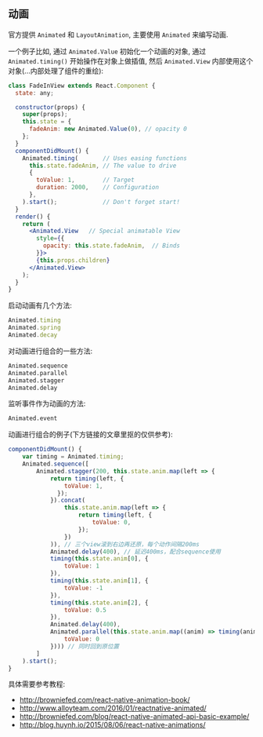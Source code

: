 
动画
----

官方提供 `Animated` 和 `LayoutAnimation`, 主要使用 `Animated` 来编写动画.

一个例子比如, 通过 `Animated.Value` 初始化一个动画的对象,
通过 `Animated.timing()` 开始操作在对象上做插值,
然后 `Animated.View` 内部使用这个对象(...内部处理了组件的重绘):

```jsx
class FadeInView extends React.Component {
  state: any;

  constructor(props) {
    super(props);
    this.state = {
      fadeAnim: new Animated.Value(0), // opacity 0
    };
  }
  componentDidMount() {
    Animated.timing(       // Uses easing functions
      this.state.fadeAnim, // The value to drive
      {
        toValue: 1,        // Target
        duration: 2000,    // Configuration
      },
    ).start();             // Don't forget start!
  }
  render() {
    return (
      <Animated.View   // Special animatable View
        style={{
          opacity: this.state.fadeAnim,  // Binds
        }}>
        {this.props.children}
      </Animated.View>
    );
  }
}
```

启动动画有几个方法:

```js
Animated.timing
Animated.spring
Animated.decay
```

对动画进行组合的一些方法:

```bash
Animated.sequence
Animated.parallel
Animated.stagger
Animated.delay
```

监听事件作为动画的方法:

```bash
Animated.event
```

动画进行组合的例子(下方链接的文章里抠的仅供参考):

```jsx
componentDidMount() {
    var timing = Animated.timing;
    Animated.sequence([
        Animated.stagger(200, this.state.anim.map(left => {
            return timing(left, {
                toValue: 1,
              });
            }).concat(
                this.state.anim.map(left => {
                    return timing(left, {
                        toValue: 0,
                    });
                })
            )), // 三个view滚到右边再还原，每个动作间隔200ms
            Animated.delay(400), // 延迟400ms，配合sequence使用
            timing(this.state.anim[0], {
                toValue: 1
            }),
            timing(this.state.anim[1], {
                toValue: -1
            }),
            timing(this.state.anim[2], {
                toValue: 0.5
            }),
            Animated.delay(400),
            Animated.parallel(this.state.anim.map((anim) => timing(anim, {
                toValue: 0
            }))) // 同时回到原位置
        ]
    ).start();
}
```

具体需要参考教程:

* http://browniefed.com/react-native-animation-book/
* http://www.alloyteam.com/2016/01/reactnative-animated/
* http://browniefed.com/blog/react-native-animated-api-basic-example/
* http://blog.huynh.io/2015/08/06/react-native-animations/
